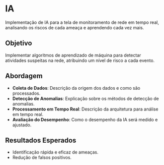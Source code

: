 # IA

Implementação de IA para a tela de monitoramento de rede em tempo real, analisando os riscos de cada ameaça e aprendendo cada vez mais.

## Objetivo

Implementar algoritmos de aprendizado de máquina para detectar atividades suspeitas na rede, atribuindo um nível de risco a cada evento.

## Abordagem

- **Coleta de Dados**: Descrição da origem dos dados e como são processados.
- **Detecção de Anomalias**: Explicação sobre os métodos de detecção de anomalias.
- **Processamento em Tempo Real**: Descrição da arquitetura para análise em tempo real.
- **Avaliação do Desempenho**: Como o desempenho da IA será medido e ajustado.

## Resultados Esperados

- Identificação rápida e eficaz de ameaças.
- Redução de falsos positivos.
